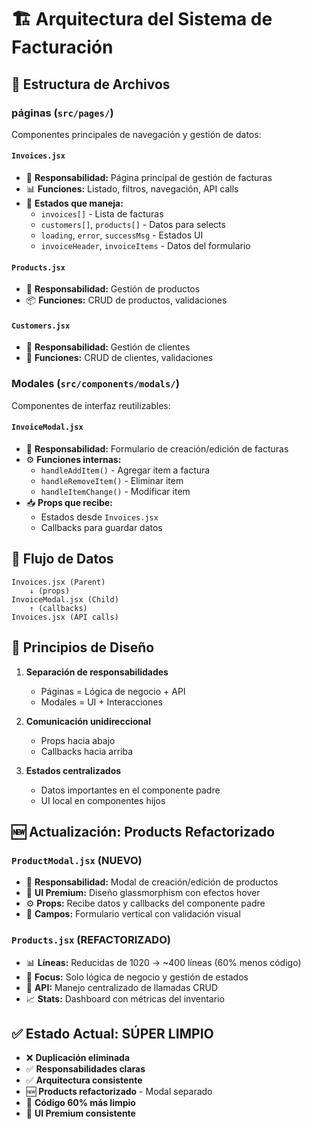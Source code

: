 # 🏗️ Arquitectura del Sistema de Facturación

## 📂 Estructura de Archivos

### **páginas (`src/pages/`)**
Componentes principales de navegación y gestión de datos:

#### **`Invoices.jsx`**
- 🎯 **Responsabilidad:** Página principal de gestión de facturas
- 📊 **Funciones:** Listado, filtros, navegación, API calls
- 🔄 **Estados que maneja:**
  - `invoices[]` - Lista de facturas
  - `customers[]`, `products[]` - Datos para selects
  - `loading`, `error`, `successMsg` - Estados UI
  - `invoiceHeader`, `invoiceItems` - Datos del formulario

#### **`Products.jsx`** 
- 🎯 **Responsabilidad:** Gestión de productos
- 📦 **Funciones:** CRUD de productos, validaciones

#### **`Customers.jsx`**
- 🎯 **Responsabilidad:** Gestión de clientes  
- 👥 **Funciones:** CRUD de clientes, validaciones

### **Modales (`src/components/modals/`)**
Componentes de interfaz reutilizables:

#### **`InvoiceModal.jsx`**
- 🎯 **Responsabilidad:** Formulario de creación/edición de facturas
- ⚙️ **Funciones internas:**
  - `handleAddItem()` - Agregar item a factura
  - `handleRemoveItem()` - Eliminar item 
  - `handleItemChange()` - Modificar item
- 📥 **Props que recibe:**
  - Estados desde `Invoices.jsx`
  - Callbacks para guardar datos

## 🔄 Flujo de Datos

```
Invoices.jsx (Parent) 
    ↓ (props)
InvoiceModal.jsx (Child)
    ↑ (callbacks)  
Invoices.jsx (API calls)
```

## 🎨 Principios de Diseño

1. **Separación de responsabilidades**
   - Páginas = Lógica de negocio + API
   - Modales = UI + Interacciones

2. **Comunicación unidireccional**
   - Props hacia abajo
   - Callbacks hacia arriba

3. **Estados centralizados**
   - Datos importantes en el componente padre
   - UI local en componentes hijos

## 🆕 **Actualización: Products Refactorizado**

### **`ProductModal.jsx`** (NUEVO)
- 🎯 **Responsabilidad:** Modal de creación/edición de productos
- 🎨 **UI Premium:** Diseño glassmorphism con efectos hover
- ⚙️ **Props:** Recibe datos y callbacks del componente padre
- 📝 **Campos:** Formulario vertical con validación visual

### **`Products.jsx` (REFACTORIZADO)**
- 📊 **Líneas:** Reducidas de 1020 → ~400 líneas (60% menos código)
- 🎯 **Focus:** Solo lógica de negocio y gestión de estados
- 🔄 **API:** Manejo centralizado de llamadas CRUD
- 📈 **Stats:** Dashboard con métricas del inventario

## ✅ Estado Actual: SÚPER LIMPIO

- ❌ **Duplicación eliminada**
- ✅ **Responsabilidades claras**  
- ✅ **Arquitectura consistente**
- 🆕 **Products refactorizado** - Modal separado
- 📏 **Código 60% más limpio**
- 🎨 **UI Premium consistente**